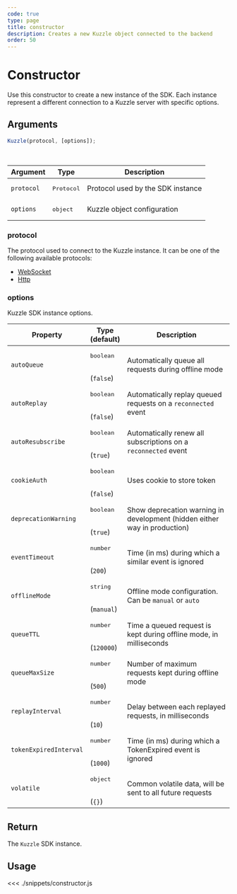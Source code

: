 ```yaml
---
code: true
type: page
title: constructor
description: Creates a new Kuzzle object connected to the backend
order: 50
---
```


# Constructor

Use this constructor to create a new instance of the SDK.
Each instance represent a different connection to a Kuzzle server with specific options.

## Arguments

```js
Kuzzle(protocol, [options]);
```

<br/>

| Argument   | Type                | Description                       |
| ---------- | ------------------- | --------------------------------- |
| `protocol` | <pre>Protocol</pre> | Protocol used by the SDK instance |
| `options`  | <pre>object</pre>   | Kuzzle object configuration       |

### protocol

The protocol used to connect to the Kuzzle instance.
It can be one of the following available protocols:

- [WebSocket](/sdk/js/7/protocols/websocket)
- [Http](/sdk/js/7/protocols/http)

### options

Kuzzle SDK instance options.

| Property               | Type<br/>(default)               | Description                                                              |
| ---------------------- | -------------------------------- | ------------------------------------------------------------------------ |
| `autoQueue`            | <pre>boolean</pre><br/>(`false`) | Automatically queue all requests during offline mode                     |
| `autoReplay`           | <pre>boolean</pre><br/>(`false`) | Automatically replay queued requests on a `reconnected` event            |
| `autoResubscribe`      | <pre>boolean</pre><br/>(`true`)  | Automatically renew all subscriptions on a `reconnected` event           |
| `cookieAuth`           | <pre>boolean</pre><br/>(`false`) | Uses cookie to store token                                         |
| `deprecationWarning`   | <pre>boolean</pre><br />(`true`) | Show deprecation warning in development (hidden either way in production)|
| `eventTimeout`         | <pre>number</pre><br/>(`200`)    | Time (in ms) during which a similar event is ignored                     |
| `offlineMode`          | <pre>string</pre><br/>(`manual`) | Offline mode configuration. Can be `manual` or `auto`                    |
| `queueTTL`             | <pre>number</pre><br/>(`120000`) | Time a queued request is kept during offline mode, in milliseconds       |
| `queueMaxSize`         | <pre>number</pre><br/>(`500`)    | Number of maximum requests kept during offline mode                      |
| `replayInterval`       | <pre>number</pre><br/>(`10`)     | Delay between each replayed requests, in milliseconds                    |
| `tokenExpiredInterval` | <pre>number</pre><br/>(`1000`)   | Time (in ms) during which a TokenExpired event is ignored                |
| `volatile`             | <pre>object</pre><br/>(`{}`)     | Common volatile data, will be sent to all future requests                |

## Return

The `Kuzzle` SDK instance.

## Usage

<<< ./snippets/constructor.js
